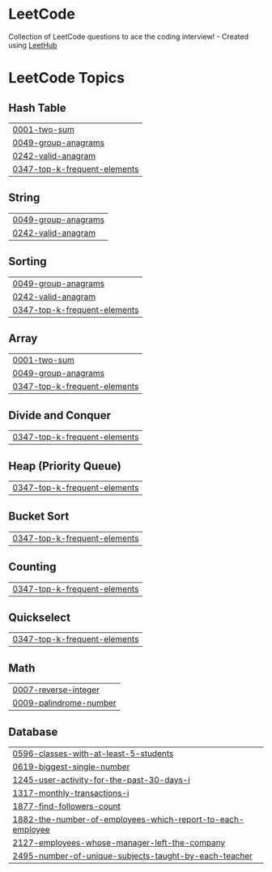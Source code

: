 # LeetCode
Collection of LeetCode questions to ace the coding interview! - Created using [LeetHub](https://github.com/QasimWani/LeetHub)

<!---LeetCode Topics Start-->
# LeetCode Topics
## Hash Table
|  |
| ------- |
| [0001-two-sum](https://github.com/NAMAN-CHHEDA/LeetCode/tree/master/0001-two-sum) |
| [0049-group-anagrams](https://github.com/NAMAN-CHHEDA/LeetCode/tree/master/0049-group-anagrams) |
| [0242-valid-anagram](https://github.com/NAMAN-CHHEDA/LeetCode/tree/master/0242-valid-anagram) |
| [0347-top-k-frequent-elements](https://github.com/NAMAN-CHHEDA/LeetCode/tree/master/0347-top-k-frequent-elements) |
## String
|  |
| ------- |
| [0049-group-anagrams](https://github.com/NAMAN-CHHEDA/LeetCode/tree/master/0049-group-anagrams) |
| [0242-valid-anagram](https://github.com/NAMAN-CHHEDA/LeetCode/tree/master/0242-valid-anagram) |
## Sorting
|  |
| ------- |
| [0049-group-anagrams](https://github.com/NAMAN-CHHEDA/LeetCode/tree/master/0049-group-anagrams) |
| [0242-valid-anagram](https://github.com/NAMAN-CHHEDA/LeetCode/tree/master/0242-valid-anagram) |
| [0347-top-k-frequent-elements](https://github.com/NAMAN-CHHEDA/LeetCode/tree/master/0347-top-k-frequent-elements) |
## Array
|  |
| ------- |
| [0001-two-sum](https://github.com/NAMAN-CHHEDA/LeetCode/tree/master/0001-two-sum) |
| [0049-group-anagrams](https://github.com/NAMAN-CHHEDA/LeetCode/tree/master/0049-group-anagrams) |
| [0347-top-k-frequent-elements](https://github.com/NAMAN-CHHEDA/LeetCode/tree/master/0347-top-k-frequent-elements) |
## Divide and Conquer
|  |
| ------- |
| [0347-top-k-frequent-elements](https://github.com/NAMAN-CHHEDA/LeetCode/tree/master/0347-top-k-frequent-elements) |
## Heap (Priority Queue)
|  |
| ------- |
| [0347-top-k-frequent-elements](https://github.com/NAMAN-CHHEDA/LeetCode/tree/master/0347-top-k-frequent-elements) |
## Bucket Sort
|  |
| ------- |
| [0347-top-k-frequent-elements](https://github.com/NAMAN-CHHEDA/LeetCode/tree/master/0347-top-k-frequent-elements) |
## Counting
|  |
| ------- |
| [0347-top-k-frequent-elements](https://github.com/NAMAN-CHHEDA/LeetCode/tree/master/0347-top-k-frequent-elements) |
## Quickselect
|  |
| ------- |
| [0347-top-k-frequent-elements](https://github.com/NAMAN-CHHEDA/LeetCode/tree/master/0347-top-k-frequent-elements) |
## Math
|  |
| ------- |
| [0007-reverse-integer](https://github.com/NAMAN-CHHEDA/LeetCode/tree/master/0007-reverse-integer) |
| [0009-palindrome-number](https://github.com/NAMAN-CHHEDA/LeetCode/tree/master/0009-palindrome-number) |
## Database
|  |
| ------- |
| [0596-classes-with-at-least-5-students](https://github.com/NAMAN-CHHEDA/LeetCode/tree/master/0596-classes-with-at-least-5-students) |
| [0619-biggest-single-number](https://github.com/NAMAN-CHHEDA/LeetCode/tree/master/0619-biggest-single-number) |
| [1245-user-activity-for-the-past-30-days-i](https://github.com/NAMAN-CHHEDA/LeetCode/tree/master/1245-user-activity-for-the-past-30-days-i) |
| [1317-monthly-transactions-i](https://github.com/NAMAN-CHHEDA/LeetCode/tree/master/1317-monthly-transactions-i) |
| [1877-find-followers-count](https://github.com/NAMAN-CHHEDA/LeetCode/tree/master/1877-find-followers-count) |
| [1882-the-number-of-employees-which-report-to-each-employee](https://github.com/NAMAN-CHHEDA/LeetCode/tree/master/1882-the-number-of-employees-which-report-to-each-employee) |
| [2127-employees-whose-manager-left-the-company](https://github.com/NAMAN-CHHEDA/LeetCode/tree/master/2127-employees-whose-manager-left-the-company) |
| [2495-number-of-unique-subjects-taught-by-each-teacher](https://github.com/NAMAN-CHHEDA/LeetCode/tree/master/2495-number-of-unique-subjects-taught-by-each-teacher) |
<!---LeetCode Topics End-->